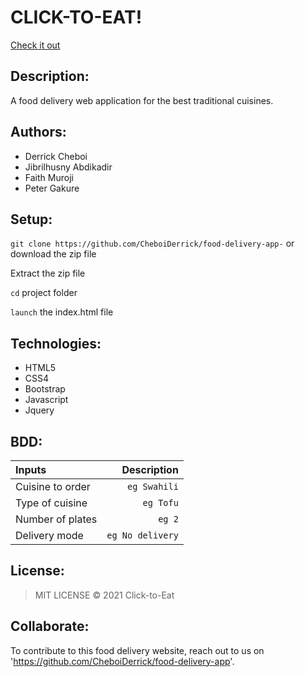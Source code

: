 # CLICK-TO-EAT!
[Check it out](https://github.com/CheboiDerrick/food-delivery-app)


## Description: 
A food delivery web application for the best traditional cuisines.

## Authors:
* Derrick Cheboi
* Jibrilhusny Abdikadir
* Faith Muroji
* Peter Gakure

## Setup:
`git clone https://github.com/CheboiDerrick/food-delivery-app-` or download the zip file

Extract the zip file

`cd` project folder

`launch` the index.html file

## Technologies:
* HTML5
* CSS4
* Bootstrap
* Javascript
* Jquery

## BDD:
| Inputs |  Description |
| :---         |          ---: |
| Cuisine to order   | `eg Swahili`|
| Type of cuisine     | `eg Tofu`   |
| Number of plates   | `eg 2`   |
| Delivery mode   | `eg No delivery`   |

## License:
>MIT LICENSE &copy; 2021 Click-to-Eat

## Collaborate:
To contribute to this food delivery website, reach out to us on 'https://github.com/CheboiDerrick/food-delivery-app'.

